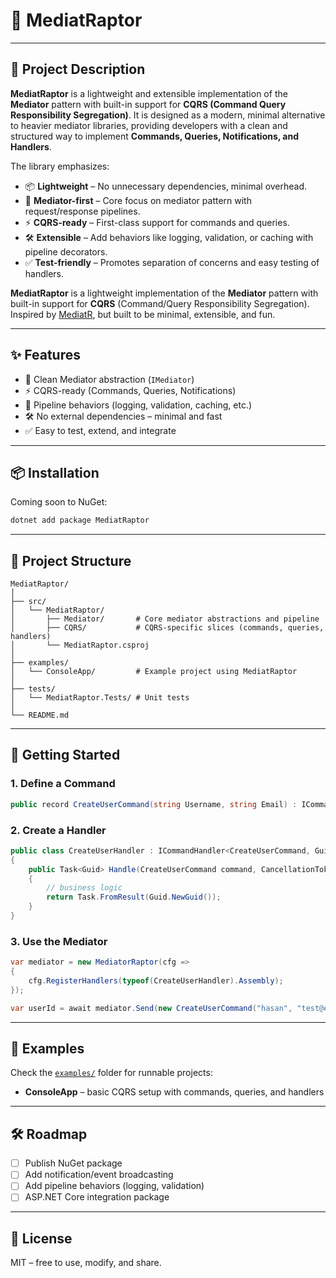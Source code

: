 # 🦖 MediatRaptor
---
## 📄 Project Description

**MediatRaptor** is a lightweight and extensible implementation of the **Mediator** pattern with built-in support for **CQRS (Command Query Responsibility Segregation)**.
It is designed as a modern, minimal alternative to heavier mediator libraries, providing developers with a clean and structured way to implement **Commands, Queries, Notifications, and Handlers**.

The library emphasizes:

* 📦 **Lightweight** – No unnecessary dependencies, minimal overhead.
* 🦖 **Mediator-first** – Core focus on mediator pattern with request/response pipelines.
* ⚡ **CQRS-ready** – First-class support for commands and queries.
* 🛠️ **Extensible** – Add behaviors like logging, validation, or caching with pipeline decorators.
* ✅ **Test-friendly** – Promotes separation of concerns and easy testing of handlers.


**MediatRaptor** is a lightweight implementation of the **Mediator** pattern with built-in support for **CQRS** (Command/Query Responsibility Segregation).  
Inspired by [MediatR](https://github.com/jbogard/MediatR), but built to be minimal, extensible, and fun.  

---

## ✨ Features
- 🦖 Clean Mediator abstraction (`IMediator`)  
- ⚡ CQRS-ready (Commands, Queries, Notifications)  
- 🔗 Pipeline behaviors (logging, validation, caching, etc.)  
- 🛠️ No external dependencies – minimal and fast  
- ✅ Easy to test, extend, and integrate  

---

## 📦 Installation

Coming soon to NuGet:  

```bash
dotnet add package MediatRaptor
````

---

## 📂 Project Structure

```
MediatRaptor/
│
├── src/
│   └── MediatRaptor/
│       ├── Mediator/       # Core mediator abstractions and pipeline
│       ├── CQRS/           # CQRS-specific slices (commands, queries, handlers)
│       └── MediatRaptor.csproj
│
├── examples/
│   └── ConsoleApp/         # Example project using MediatRaptor
│
├── tests/
│   └── MediatRaptor.Tests/ # Unit tests
│
└── README.md
```

---

## 🚀 Getting Started

### 1. Define a Command

```csharp
public record CreateUserCommand(string Username, string Email) : ICommand<Guid>;
```

### 2. Create a Handler

```csharp
public class CreateUserHandler : ICommandHandler<CreateUserCommand, Guid>
{
    public Task<Guid> Handle(CreateUserCommand command, CancellationToken ct)
    {
        // business logic
        return Task.FromResult(Guid.NewGuid());
    }
}
```

### 3. Use the Mediator

```csharp
var mediator = new MediatorRaptor(cfg =>
{
    cfg.RegisterHandlers(typeof(CreateUserHandler).Assembly);
});

var userId = await mediator.Send(new CreateUserCommand("hasan", "test@example.com"));
```

---

## 🧪 Examples

Check the [`examples/`](./examples) folder for runnable projects:

* **ConsoleApp** – basic CQRS setup with commands, queries, and handlers

---

## 🛠️ Roadmap

* [ ] Publish NuGet package
* [ ] Add notification/event broadcasting
* [ ] Add pipeline behaviors (logging, validation)
* [ ] ASP.NET Core integration package

---

## 📜 License

MIT – free to use, modify, and share.

